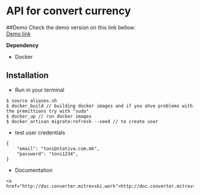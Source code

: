 # API for convert currency

##Demo
Check the demo version on this link bellow: <br>
<a href="http://bank.webless.tk/">Demo link</a>

**Dependency** <br>
- Docker

## Installation
- Run in your terminal
```
$ source aliases.sh
$ docker_build // building docker images and if you ahve problems with the premittions try with "sudo"
$ docker_up // run docker images
$ docker_artisan migrate:refresh --seed // to create user
```
- test user credentials
```
{
	"email": "toni@stativa.com.mk",
	"password": "toni1234",
}
```

- Documentation
```
<a href="http://doc.converter.mitrevski.work">http://doc.converter.mitrevski.work</a>

```

